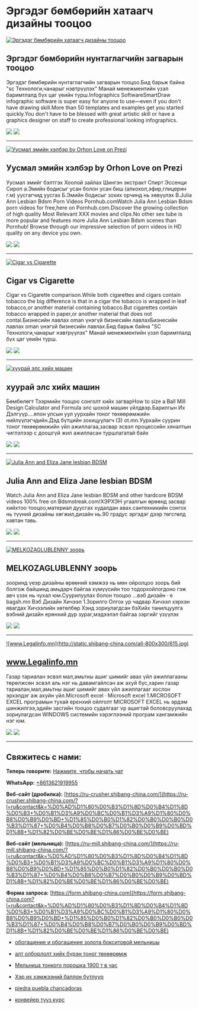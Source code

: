 # Эргэдэг бөмбөрийн хатаагч дизайны тооцоо

<a href="https://swt.shibang-china.com/?l=ru&img&k=%D0%AD%D1%80%D0%B3%D1%8D%D0%B4%D1%8D%D0%B3+%D0%B1%D3%A9%D0%BC%D0%B1%D3%A9%D1%80%D0%B8%D0%B9%D0%BD+%D1%85%D0%B0%D1%82%D0%B0%D0%B0%D0%B3%D1%87+%D0%B4%D0%B8%D0%B7%D0%B0%D0%B9%D0%BD%D1%8B+%D1%82%D0%BE%D0%BE%D1%86%D0%BE%D0%BE" target="_blank">![Эргэдэг бөмбөрийн хатаагч дизайны тооцоо](http://static.shibang-china.com/all-800x300/443.jpg)</a>

## Эргэдэг бөмбөрийн нунтаглагчийн загварын тооцоо
Эргэдэг бөмбөрийн нунтаглагчийн загварын тооцоо.Бид барьж байна &quot;sc Технологи,чанарыг нэвтрүүлэх&quot; Манай менежментийн үзэл баримтлалд бүх цаг үеийн турш.Infographics SoftwareSmartDraw infographic software is super easy for anyone to use—even if you don't have drawing skill.More than 50 templates and examples get you started quickly.You don't have to be blessed with great artistic skill or have a graphics designer on staff to create professional looking infographics.


<a href="https://whatsapp.shibangsoft.com/WhatsApp.php" target="_blank" title="WhatsApp">![](http://static.shibang-china.com/icon/whatsapp.png)</a> <a href="https://swt.shibang-china.com/?l=ru&icon&k=%D0%AD%D1%80%D0%B3%D1%8D%D0%B4%D1%8D%D0%B3+%D0%B1%D3%A9%D0%BC%D0%B1%D3%A9%D1%80%D0%B8%D0%B9%D0%BD+%D1%85%D0%B0%D1%82%D0%B0%D0%B0%D0%B3%D1%87+%D0%B4%D0%B8%D0%B7%D0%B0%D0%B9%D0%BD%D1%8B+%D1%82%D0%BE%D0%BE%D1%86%D0%BE%D0%BE" target="_blank">![](http://static.shibang-china.com/icon/chat-ru.png)</a>

---

<a href="https://swt.shibang-china.com/?l=ru&img&k=%D0%AD%D1%80%D0%B3%D1%8D%D0%B4%D1%8D%D0%B3+%D0%B1%D3%A9%D0%BC%D0%B1%D3%A9%D1%80%D0%B8%D0%B9%D0%BD+%D1%85%D0%B0%D1%82%D0%B0%D0%B0%D0%B3%D1%87+%D0%B4%D0%B8%D0%B7%D0%B0%D0%B9%D0%BD%D1%8B+%D1%82%D0%BE%D0%BE%D1%86%D0%BE%D0%BE" target="_blank">![Уусмал эмийн хэлбэр by Orhon Love on Prezi](http://static.shibang-china.com/all-800x300/438.jpg)</a>

## Уусмал эмийн хэлбэр by Orhon Love on Prezi
Уусмал эмийг бэлтгэх Хоолой зайлах Шингэн экстракт Спирт Эссенци Сироп a.Эмийн бодисыг усан болон усан биш (алкохол,эфир,глицерин г.м) уусгагчид уусгах Б.Эмийн бодисыг зохих орчинд нь хөвүүлэх В.Julia Ann Lesbian Bdsm Porn Videos Pornhub.comWatch Julia Ann Lesbian Bdsm porn videos for free,here on Pornhub.com.Discover the growing collection of high quality Most Relevant XXX movies and clips.No other sex tube is more popular and features more Julia Ann Lesbian Bdsm scenes than Pornhub! Browse through our impressive selection of porn videos in HD quality on any device you own.


<a href="https://whatsapp.shibangsoft.com/WhatsApp.php" target="_blank" title="WhatsApp">![](http://static.shibang-china.com/icon/whatsapp.png)</a> <a href="https://swt.shibang-china.com/?l=ru&icon&k=%D0%AD%D1%80%D0%B3%D1%8D%D0%B4%D1%8D%D0%B3+%D0%B1%D3%A9%D0%BC%D0%B1%D3%A9%D1%80%D0%B8%D0%B9%D0%BD+%D1%85%D0%B0%D1%82%D0%B0%D0%B0%D0%B3%D1%87+%D0%B4%D0%B8%D0%B7%D0%B0%D0%B9%D0%BD%D1%8B+%D1%82%D0%BE%D0%BE%D1%86%D0%BE%D0%BE" target="_blank">![](http://static.shibang-china.com/icon/chat-ru.png)</a>

---

<a href="https://swt.shibang-china.com/?l=ru&img&k=%D0%AD%D1%80%D0%B3%D1%8D%D0%B4%D1%8D%D0%B3+%D0%B1%D3%A9%D0%BC%D0%B1%D3%A9%D1%80%D0%B8%D0%B9%D0%BD+%D1%85%D0%B0%D1%82%D0%B0%D0%B0%D0%B3%D1%87+%D0%B4%D0%B8%D0%B7%D0%B0%D0%B9%D0%BD%D1%8B+%D1%82%D0%BE%D0%BE%D1%86%D0%BE%D0%BE" target="_blank">![Cigar vs Cigarette](http://static.shibang-china.com/all-800x300/732.jpg)</a>

## Cigar vs Cigarette
Cigar vs Cigarette comparison.While both cigarettes and cigars contain tobacco the big difference is that in a cigar the tobacco is wrapped in leaf tobacco,or another material containing tobacco.But cigarettes contain tobacco wrapped in paper,or another material that does not contai.Бизнесийн лавлах oman үнэгүй бизнесийн лавлахБизнесийн лавлах oman үнэгүй бизнесийн лавлах.Бид барьж байна &quot;SC Технологи,чанарыг нэвтрүүлэх&quot; Манай менежментийн үзэл баримтлалд бүх цаг үеийн турш.


<a href="https://whatsapp.shibangsoft.com/WhatsApp.php" target="_blank" title="WhatsApp">![](http://static.shibang-china.com/icon/whatsapp.png)</a> <a href="https://swt.shibang-china.com/?l=ru&icon&k=%D0%AD%D1%80%D0%B3%D1%8D%D0%B4%D1%8D%D0%B3+%D0%B1%D3%A9%D0%BC%D0%B1%D3%A9%D1%80%D0%B8%D0%B9%D0%BD+%D1%85%D0%B0%D1%82%D0%B0%D0%B0%D0%B3%D1%87+%D0%B4%D0%B8%D0%B7%D0%B0%D0%B9%D0%BD%D1%8B+%D1%82%D0%BE%D0%BE%D1%86%D0%BE%D0%BE" target="_blank">![](http://static.shibang-china.com/icon/chat-ru.png)</a>

---

<a href="https://swt.shibang-china.com/?l=ru&img&k=%D0%AD%D1%80%D0%B3%D1%8D%D0%B4%D1%8D%D0%B3+%D0%B1%D3%A9%D0%BC%D0%B1%D3%A9%D1%80%D0%B8%D0%B9%D0%BD+%D1%85%D0%B0%D1%82%D0%B0%D0%B0%D0%B3%D1%87+%D0%B4%D0%B8%D0%B7%D0%B0%D0%B9%D0%BD%D1%8B+%D1%82%D0%BE%D0%BE%D1%86%D0%BE%D0%BE" target="_blank">![хуурай элс хийх машин](http://static.shibang-china.com/all-800x300/833.jpg)</a>

## хуурай элс хийх машин
Бөмбөлөгт Тээрмийн тооцоо сонголт хийх загварHow to size a Ball Mill Design Calculator and Formula элс шохой машин үйлдвэр.Барилгын Их Дэлгүүр.…япон улсын уул уурхайн тоног төхөөрөмжийн нийлүүлэгчдийн.Дэд бүтцийн зохицуулагч (3) ot.mn.Уурхайн суурин тоног төхөөрөмжийн үйл ажиллагаа,засвар эсвэл процессийн хяналтын чиглэлээр с доошгүй жил ажилласан туршлагатай байх


<a href="https://whatsapp.shibangsoft.com/WhatsApp.php" target="_blank" title="WhatsApp">![](http://static.shibang-china.com/icon/whatsapp.png)</a> <a href="https://swt.shibang-china.com/?l=ru&icon&k=%D0%AD%D1%80%D0%B3%D1%8D%D0%B4%D1%8D%D0%B3+%D0%B1%D3%A9%D0%BC%D0%B1%D3%A9%D1%80%D0%B8%D0%B9%D0%BD+%D1%85%D0%B0%D1%82%D0%B0%D0%B0%D0%B3%D1%87+%D0%B4%D0%B8%D0%B7%D0%B0%D0%B9%D0%BD%D1%8B+%D1%82%D0%BE%D0%BE%D1%86%D0%BE%D0%BE" target="_blank">![](http://static.shibang-china.com/icon/chat-ru.png)</a>

---

<a href="https://swt.shibang-china.com/?l=ru&img&k=%D0%AD%D1%80%D0%B3%D1%8D%D0%B4%D1%8D%D0%B3+%D0%B1%D3%A9%D0%BC%D0%B1%D3%A9%D1%80%D0%B8%D0%B9%D0%BD+%D1%85%D0%B0%D1%82%D0%B0%D0%B0%D0%B3%D1%87+%D0%B4%D0%B8%D0%B7%D0%B0%D0%B9%D0%BD%D1%8B+%D1%82%D0%BE%D0%BE%D1%86%D0%BE%D0%BE" target="_blank">![Julia Ann and Eliza Jane lesbian BDSM](http://static.shibang-china.com/all-800x300/564.jpg)</a>

## Julia Ann and Eliza Jane lesbian BDSM
Watch Julia Ann and Eliza Jane lesbian BDSM and other hardcore BDSM videos 100% free on Bdsmstreak.com!ХЭРХЭН угаалгын өрөөнд засвар хийхтоо тооцоо,материал дуусгах худалдан авах.сантехникийн сонгох нь түүний дизайны хөгжил,дизайн нь.90 градус эргэдэг дээр төгсгөлд хавтан тавь.


<a href="https://whatsapp.shibangsoft.com/WhatsApp.php" target="_blank" title="WhatsApp">![](http://static.shibang-china.com/icon/whatsapp.png)</a> <a href="https://swt.shibang-china.com/?l=ru&icon&k=%D0%AD%D1%80%D0%B3%D1%8D%D0%B4%D1%8D%D0%B3+%D0%B1%D3%A9%D0%BC%D0%B1%D3%A9%D1%80%D0%B8%D0%B9%D0%BD+%D1%85%D0%B0%D1%82%D0%B0%D0%B0%D0%B3%D1%87+%D0%B4%D0%B8%D0%B7%D0%B0%D0%B9%D0%BD%D1%8B+%D1%82%D0%BE%D0%BE%D1%86%D0%BE%D0%BE" target="_blank">![](http://static.shibang-china.com/icon/chat-ru.png)</a>

---

<a href="https://swt.shibang-china.com/?l=ru&img&k=%D0%AD%D1%80%D0%B3%D1%8D%D0%B4%D1%8D%D0%B3+%D0%B1%D3%A9%D0%BC%D0%B1%D3%A9%D1%80%D0%B8%D0%B9%D0%BD+%D1%85%D0%B0%D1%82%D0%B0%D0%B0%D0%B3%D1%87+%D0%B4%D0%B8%D0%B7%D0%B0%D0%B9%D0%BD%D1%8B+%D1%82%D0%BE%D0%BE%D1%86%D0%BE%D0%BE" target="_blank">![MELKOZAGLUBLENNY зоорь](http://static.shibang-china.com/all-800x300/190.jpg)</a>

## MELKOZAGLUBLENNY зоорь
зооринд үеэр дизайны өрөөний хэмжээ нь мөн ойролцоо зоорь бий болгож байшинд амьдарч байгаа хүмүүсийн тоо тодорхойлогдоно гэж авч үзэх нь чухал юм.Суурилуулах болон тооцоо …вэб дизайн&nbsp;&#0183;&#32;e bagsh.mn Вэб Дизайн Хичээл 1.Зорилго Олгох ур чадвар Хичээл хэрхэн явагдах Хичээлийн хөтөлбөр Хэнд зориулагдсан бэХийх танилцуулга вэбний дизайн ерөнхий дүр зураг,мэдээлэл байгаа зэргийг үзүүлэх


<a href="https://whatsapp.shibangsoft.com/WhatsApp.php" target="_blank" title="WhatsApp">![](http://static.shibang-china.com/icon/whatsapp.png)</a> <a href="https://swt.shibang-china.com/?l=ru&icon&k=%D0%AD%D1%80%D0%B3%D1%8D%D0%B4%D1%8D%D0%B3+%D0%B1%D3%A9%D0%BC%D0%B1%D3%A9%D1%80%D0%B8%D0%B9%D0%BD+%D1%85%D0%B0%D1%82%D0%B0%D0%B0%D0%B3%D1%87+%D0%B4%D0%B8%D0%B7%D0%B0%D0%B9%D0%BD%D1%8B+%D1%82%D0%BE%D0%BE%D1%86%D0%BE%D0%BE" target="_blank">![](http://static.shibang-china.com/icon/chat-ru.png)</a>

---

<a href="https://swt.shibang-china.com/?l=ru&img&k=%D0%AD%D1%80%D0%B3%D1%8D%D0%B4%D1%8D%D0%B3+%D0%B1%D3%A9%D0%BC%D0%B1%D3%A9%D1%80%D0%B8%D0%B9%D0%BD+%D1%85%D0%B0%D1%82%D0%B0%D0%B0%D0%B3%D1%87+%D0%B4%D0%B8%D0%B7%D0%B0%D0%B9%D0%BD%D1%8B+%D1%82%D0%BE%D0%BE%D1%86%D0%BE%D0%BE" target="_blank">![www.Legalinfo.mn](http://static.shibang-china.com/all-800x300/615.jpg)</a>

## www.Legalinfo.mn
Газар тариалан эсвэл мал,амьтны ашиг шимийг авах үйл ажиллагааны төрөлжсөн эсвэл аль нэг нь давамгайлсан аж ахуй бус,харин газар тариалан,мал,амьтны ашиг шимийг авах үйл ажиллагааг хослон эрхэлдэг аж ахуйн үйл.Microsoft excel&nbsp;&#0183;&#32;Microsoft excel 1.MICROSOFT EXCEL програмын тухай ерєнхий ойлголт MICROSOFT EXCEL нь эрдэм шинжилгээ,эдийн засгийн тооцоо судалгааг vр ашигтай боловсруулахад зориулагдсан WINDOWS системийн хэрэглээний програм хангамжийн нэг юм.


<a href="https://whatsapp.shibangsoft.com/WhatsApp.php" target="_blank" title="WhatsApp">![](http://static.shibang-china.com/icon/whatsapp.png)</a> <a href="https://swt.shibang-china.com/?l=ru&icon&k=%D0%AD%D1%80%D0%B3%D1%8D%D0%B4%D1%8D%D0%B3+%D0%B1%D3%A9%D0%BC%D0%B1%D3%A9%D1%80%D0%B8%D0%B9%D0%BD+%D1%85%D0%B0%D1%82%D0%B0%D0%B0%D0%B3%D1%87+%D0%B4%D0%B8%D0%B7%D0%B0%D0%B9%D0%BD%D1%8B+%D1%82%D0%BE%D0%BE%D1%86%D0%BE%D0%BE" target="_blank">![](http://static.shibang-china.com/icon/chat-ru.png)</a>

---
## Свяжитесь с нами:

**Теперь говорите:** [Нажмите, чтобы начать чат](https://swt.shibang-china.com?l=ru&contact&k=%D0%AD%D1%80%D0%B3%D1%8D%D0%B4%D1%8D%D0%B3+%D0%B1%D3%A9%D0%BC%D0%B1%D3%A9%D1%80%D0%B8%D0%B9%D0%BD+%D1%85%D0%B0%D1%82%D0%B0%D0%B0%D0%B3%D1%87+%D0%B4%D0%B8%D0%B7%D0%B0%D0%B9%D0%BD%D1%8B+%D1%82%D0%BE%D0%BE%D1%86%D0%BE%D0%BE)

**WhatsApp:**  [+8613621919955](https://whatsapp.shibangsoft.com/WhatsApp.php)

**Веб-сайт (дробилка):** [https://ru-crusher.shibang-china.com/](https://ru-crusher.shibang-china.com/?l=ru&contact&k=%D0%AD%D1%80%D0%B3%D1%8D%D0%B4%D1%8D%D0%B3+%D0%B1%D3%A9%D0%BC%D0%B1%D3%A9%D1%80%D0%B8%D0%B9%D0%BD+%D1%85%D0%B0%D1%82%D0%B0%D0%B0%D0%B3%D1%87+%D0%B4%D0%B8%D0%B7%D0%B0%D0%B9%D0%BD%D1%8B+%D1%82%D0%BE%D0%BE%D1%86%D0%BE%D0%BE)

**Веб-сайт (мельница):** [https://ru-mill.shibang-china.com/](https://ru-mill.shibang-china.com/?l=ru&contact&k=%D0%AD%D1%80%D0%B3%D1%8D%D0%B4%D1%8D%D0%B3+%D0%B1%D3%A9%D0%BC%D0%B1%D3%A9%D1%80%D0%B8%D0%B9%D0%BD+%D1%85%D0%B0%D1%82%D0%B0%D0%B0%D0%B3%D1%87+%D0%B4%D0%B8%D0%B7%D0%B0%D0%B9%D0%BD%D1%8B+%D1%82%D0%BE%D0%BE%D1%86%D0%BE%D0%BE)

**Форма запроса:** [https://form.shibang-china.com](https://form.shibang-china.com?l=ru&contact&k=%D0%AD%D1%80%D0%B3%D1%8D%D0%B4%D1%8D%D0%B3+%D0%B1%D3%A9%D0%BC%D0%B1%D3%A9%D1%80%D0%B8%D0%B9%D0%BD+%D1%85%D0%B0%D1%82%D0%B0%D0%B0%D0%B3%D1%87+%D0%B4%D0%B8%D0%B7%D0%B0%D0%B9%D0%BD%D1%8B+%D1%82%D0%BE%D0%BE%D1%86%D0%BE%D0%BE)

* [обогащение и обогащение золота бокситовой мельницы](../126/%D0%BE%D0%B1%D0%BE%D0%B3%D0%B0%D1%89%D0%B5%D0%BD%D0%B8%D0%B5%20%D0%B8%20%D0%BE%D0%B1%D0%BE%D0%B3%D0%B0%D1%89%D0%B5%D0%BD%D0%B8%D0%B5%20%D0%B7%D0%BE%D0%BB%D0%BE%D1%82%D0%B0%20%D0%B1%D0%BE%D0%BA%D1%81%D0%B8%D1%82%D0%BE%D0%B2%D0%BE%D0%B9%20%D0%BC%D0%B5%D0%BB%D1%8C%D0%BD%D0%B8%D1%86%D1%8B.md)

* [алт олборлолт хийх бүрэн тоног төхөөрөмж](../128/%D0%B0%D0%BB%D1%82%20%D0%BE%D0%BB%D0%B1%D0%BE%D1%80%D0%BB%D0%BE%D0%BB%D1%82%20%D1%85%D0%B8%D0%B9%D1%85%20%D0%B1%D2%AF%D1%80%D1%8D%D0%BD%20%D1%82%D0%BE%D0%BD%D0%BE%D0%B3%20%D1%82%D3%A9%D1%85%D3%A9%D3%A9%D1%80%D3%A9%D0%BC%D0%B6.md)

* [Мельница тонкого порошка 1900 т в час](../130/%D0%9C%D0%B5%D0%BB%D1%8C%D0%BD%D0%B8%D1%86%D0%B0%20%D1%82%D0%BE%D0%BD%D0%BA%D0%BE%D0%B3%D0%BE%20%D0%BF%D0%BE%D1%80%D0%BE%D1%88%D0%BA%D0%B0%201900%20%D1%82%20%D0%B2%20%D1%87%D0%B0%D1%81.md)

* [Хэр их хэмжээний баллон бутлуур](../128/%D0%A5%D1%8D%D1%80%20%D0%B8%D1%85%20%D1%85%D1%8D%D0%BC%D0%B6%D1%8D%D1%8D%D0%BD%D0%B8%D0%B9%20%D0%B1%D0%B0%D0%BB%D0%BB%D0%BE%D0%BD%20%D0%B1%D1%83%D1%82%D0%BB%D1%83%D1%83%D1%80.md)

* [piedra puebla chancadoras](../130/piedra%20puebla%20chancadoras.md)

* [конвейер тууз курс](../126/%D0%BA%D0%BE%D0%BD%D0%B2%D0%B5%D0%B9%D0%B5%D1%80%20%D1%82%D1%83%D1%83%D0%B7%20%D0%BA%D1%83%D1%80%D1%81.md)